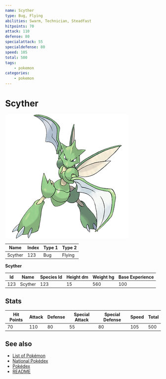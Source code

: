 ```yaml
---
name: Scyther
type: Bug, Flying
abilities: Swarm, Technician, Steadfast
hitpoints: 70
attack: 110
defense: 80
specialattack: 55
specialdefense: 80
speed: 105
total: 500
tags:
    - pokemon
categories:
    - pokemon
---
```


# Scyther


![Scyther](images/123.png)

| **Name** | **Index** | **Type 1** | **Type 2** |
|----|----|----|----|
| Scyther | 123 | Bug | Flying  |

**Scyther** 




| **Id** | **Name** | **Species Id** | **Height dm** | **Weight hg** | **Base Experience** |
|--------|----------|----------------|------------|------------|---------------------|
| 123 | Scyther | 123 | 15 | 560 | 100 |



## Stats

| **Hit Points** | **Attack** | **Defense** | **Special Attack** | **Special Defense** | **Speed** | **Total** |
|----------------|------------|-------------|--------------------|---------------------|-----------|-----------|
| 70 | 110 | 80 | 55 | 80 | 105 | 500 |

## See also

- [List of Pokémon](../pokemon.md)
- [National Pokédex](../national_pokedex.md)
- [Pokédex](../pokedex.md)
- [README](../README.md)
